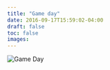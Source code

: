 ```yaml
---
title: "Game day"
date: 2016-09-17T15:59:02-04:00
draft: false
toc: false
images: 
---
```

![Game Day](game-day.jpg)

